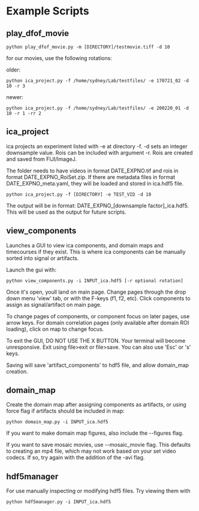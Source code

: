 # Example Scripts

## play_dfof_movie

    python play_dfof_movie.py -m [DIRECTORY]/testmovie.tiff -d 10


for our movies, use the following rotations:

older:

    python ica_project.py -f /home/sydney/Lab/testfiles/ -e 170721_02 -d 10 -r 3

newer:

    python ica_project.py -f /home/sydney/Lab/testfiles/ -e 200220_01 -d 10 -r 1 -rr 2



## ica_project

ica projects an experiment listed with -e at directory -f. -d sets an integer downsample value.  Rois can be included with argument -r.  Rois are created and saved from FIJI/ImageJ.

The folder needs to have videos in format DATE_EXPNO.tif and rois in format DATE_EXPNO_RoiSet.zip.  If there are metadata files in format DATE_EXPNO_meta.yaml, they will be loaded and stored in ica.hdf5 file.

    python ica_project.py -f [DIRECTORY] -e TEST_VID -d 10

The output will be in format: DATE_EXPNO\_[downsample factor]\_ica.hdf5.  This will be used as the output for future scripts.

## view_components

Launches a GUI to view ica components, and domain maps and timecourses if they exist.  This is where ica components can be manually sorted into signal or artifacts.  

Launch the gui with:

    python view_components.py -i INPUT_ica.hdf5 [-r optional rotation]

Once it's open, youll land on main page.  Change pages through the drop down menu 'view' tab, or with the F-keys (f1, f2, etc).  Click components to assign as signal/artifact on main page.

To change pages of components, or component focus on later pages, use arrow keys.  For domain correlation pages (only available after domain ROI loading), click on map to change focus.

To exit the GUI, DO NOT USE THE X BUTTON.   Your terminal will become unresponsive.  Exit using file>exit or file>save.  You can also use 'Esc' or 's' keys.  

Saving will save 'artifact_components' to hdf5 file, and allow domain_map creation.

## domain_map

Create the domain map after assigning components as artifacts, or using force flag if artifacts should be included in map:

    python domain_map.py -i INPUT_ica.hdf5

If you want to make domain map figures, also include the --figures flag.

If you want to save mosaic movies, use --mosaic_movie flag.  This defaults to creating an mp4 file, which may not work based on your set video codecs.  If so, try again with the addition of the -avi flag.


## hdf5manager

For use manually inspecting or modifying hdf5 files.  Try viewing them with 

    python hdf5manager.py -i INPUT_ica.hdf5